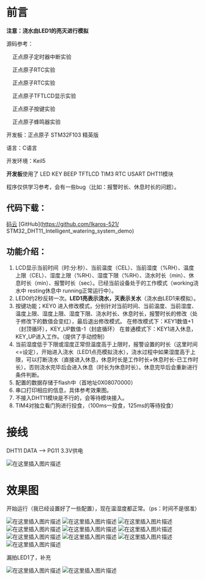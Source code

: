 ﻿# 前言

**注意：浇水由LED1的亮灭进行模拟**

源码参考：

&nbsp;&nbsp;&nbsp;&nbsp;正点原子定时器中断实验

&nbsp;&nbsp;&nbsp;&nbsp;正点原子RTC实验

&nbsp;&nbsp;&nbsp;&nbsp;正点原子RTC实验

&nbsp;&nbsp;&nbsp;&nbsp;正点原子TFTLCD显示实验

&nbsp;&nbsp;&nbsp;&nbsp;正点原子按键实验

&nbsp;&nbsp;&nbsp;&nbsp;正点原子蜂鸣器实验

开发板：正点原子 STM32F103 精英版

语言：C语言

开发环境：Keil5

**开发板**使用了 LED KEY BEEP  TFTLCD TIM3 RTC USART DHT11模块 

程序仅供学习参考，会有一些bug（比如：报警时长、休息时长的问题）。

## 代码下载：

[码云](https://gitee.com/ikaros-521/STM32_DHT11_Intelligent_watering_system_demo) [GitHub](https://github.com/Ikaros-521/
STM32_DHT11_Intelligent_watering_system_demo)

## 功能介绍：

 1. LCD显示当前时间（时:分:秒）、当前温度（CEL）、当前湿度（%RH）、温度上限（CEL）、湿度上限（%RH）、湿度下限（%RH）、浇水时长（min）、休息时长（min）、报警时长（sec）。已经当前设备处于的工作模式（working浇水中 resting休息中 running正常运行中）。
 2. LED0约2秒反转一次。**LED1亮表示浇水，灭表示关水**（浇水由LED1来模拟）。
 3. 按键功能；KEY0 进入修改模式，分别针对当前时间、当前温度、当前湿度、温度上限、湿度上限、湿度下限、浇水时长、休息时长，报警时长的修改（处于修改下的数值会变红），最后退出修改模式。
在修改模式下：KEY1数值+1（封顶循环），KEY_UP数值-1（封底循环）
在普通模式下：KEY1进入休息，KEY_UP进入工作。（提供了手动控制）
 4. 当前湿度低于下限或湿度正常但温度高于上限时，报警设置的时长（这里时间<=设定），开始进入浇水（LED1点亮模拟浇水），浇水过程中如果湿度高于上限，可以打断浇水（直接进入休息，休息时长是工作时长+休息时长-已工作时长），否则浇水完毕后会进入休息（时长为休息时长）。休息完毕后会重新进行条件判断。
 5. 配置的数据存储于flash中（首地址0X08070000）
 6. 串口打印相应的信息，具体参考效果图。
 7. 不接入DHT11模块是不行的，会等待模块接入。
 8. TIM4对独立看门狗进行投食，（100ms一投食，125ms的等待投食）

# 接线

DHT11 DATA —> PG11 3.3V供电

![在这里插入图片描述](https://img-blog.csdnimg.cn/20210510091720369.png?x-oss-process=image/watermark,type_ZmFuZ3poZW5naGVpdGk,shadow_10,text_aHR0cHM6Ly9ibG9nLmNzZG4ubmV0L0lrYXJvc181MjE=,size_16,color_FFFFFF,t_70)

# 效果图

开始运行（我已经设置好了一些配置），现在温湿度都正常。（ps：时间不是很准）

![在这里插入图片描述](https://img-blog.csdnimg.cn/2021051009401923.png?x-oss-process=image/watermark,type_ZmFuZ3poZW5naGVpdGk,shadow_10,text_aHR0cHM6Ly9ibG9nLmNzZG4ubmV0L0lrYXJvc181MjE=,size_16,color_FFFFFF,t_70)
![在这里插入图片描述](https://img-blog.csdnimg.cn/20210510094224800.png?x-oss-process=image/watermark,type_ZmFuZ3poZW5naGVpdGk,shadow_10,text_aHR0cHM6Ly9ibG9nLmNzZG4ubmV0L0lrYXJvc181MjE=,size_16,color_FFFFFF,t_70)
![在这里插入图片描述](https://img-blog.csdnimg.cn/20210510094251346.png?x-oss-process=image/watermark,type_ZmFuZ3poZW5naGVpdGk,shadow_10,text_aHR0cHM6Ly9ibG9nLmNzZG4ubmV0L0lrYXJvc181MjE=,size_16,color_FFFFFF,t_70)
![在这里插入图片描述](https://img-blog.csdnimg.cn/20210510094348247.png?x-oss-process=image/watermark,type_ZmFuZ3poZW5naGVpdGk,shadow_10text_aHR0cHM6Ly9ibG9nLmNzZG4ubmV0L0lrYXJvc181MjE=,size_16,color_FFFFFF,t_70)
![在这里插入图片描述](https://img-blog.csdnimg.cn/2021051009475827.png?x-oss-process=image/watermark,type_ZmFuZ3poZW5naGVpdGk,shadow_10,text_aHR0cHM6Ly9ibG9nLmNzZG4ubmV0L0lrYXJvc181MjE=,size_16,color_FFFFFF,t_70)
![在这里插入图片描述](https://img-blog.csdnimg.cn/20210510094842904.png?x-oss-process=image/watermark,type_ZmFuZ3poZW5naGVpdGk,shadow_10,text_aHR0cHM6Ly9ibG9nLmNzZG4ubmV0L0lrYXJvc181MjE=,size_16,color_FFFFFF,t_70)
![在这里插入图片描述](https://img-blog.csdnimg.cn/20210510094918968.png?x-oss-process=image/watermark,type_ZmFuZ3poZW5naGVpdGk,shadow_10,text_aHR0cHM6Ly9ibG9nLmNzZG4ubmV0L0lrYXJvc181MjE=,size_16,color_FFFFFF,t_70)
![在这里插入图片描述](https://img-blog.csdnimg.cn/20210510094949155.png?x-oss-process=image/watermark,type_ZmFuZ3poZW5naGVpdGk,shadow_10,text_aHR0cHM6Ly9ibG9nLmNzZG4ubmV0L0lrYXJvc181MjE=,size_16,color_FFFFFF,t_70)
![在这里插入图片描述](https://img-blog.csdnimg.cn/20210510095010523.png?x-oss-process=image/watermark,type_ZmFuZ3poZW5naGVpdGk,shadow_10,text_aHR0cHM6Ly9ibG9nLmNzZG4ubmV0L0lrYXJvc181MjE=,size_16,color_FFFFFF,t_70)
![在这里插入图片描述](https://img-blog.csdnimg.cn/20210510095255992.png?x-oss-process=image/watermark,type_ZmFuZ3poZW5naGVpdGk,shadow_10,text_aHR0cHM6Ly9ibG9nLmNzZG4ubmV0L0lrYXJvc181MjE=,size_16,color_FFFFFF,t_70)

漏拍LED1了，补充

![在这里插入图片描述](https://img-blog.csdnimg.cn/2021051009542535.png?x-oss-process=image/watermark,type_ZmFuZ3poZW5naGVpdGk,shadow_10,text_aHR0cHM6Ly9ibG9nLmNzZG4ubmV0L0lrYXJvc181MjE=,size_16,color_FFFFFF,t_70)
![在这里插入图片描述](https://img-blog.csdnimg.cn/2021051009543964.png?x-oss-process=image/watermark,type_ZmFuZ3poZW5naGVpdGk,shadow_10,text_aHR0cHM6Ly9ibG9nLmNzZG4ubmV0L0lrYXJvc181MjE=,size_16,color_FFFFFF,t_70)
